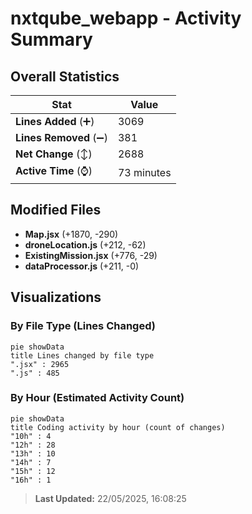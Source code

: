 # nxtqube_webapp - Activity Summary 

## Overall Statistics

| Stat                   | Value                                                             |
| ---------------------- | ----------------------------------------------------------------- |
| **Lines Added** (➕)   | 3069                                          |
| **Lines Removed** (➖) | 381                                        |
| **Net Change** (↕)    | 2688                |
| **Active Time** (⌚)   | 73 minutes |


## Modified Files
- **Map.jsx** (+1870, -290)
- **droneLocation.js** (+212, -62)
- **ExistingMission.jsx** (+776, -29)
- **dataProcessor.js** (+211, -0)

## Visualizations

### By File Type (Lines Changed)

```mermaid
pie showData
title Lines changed by file type
".jsx" : 2965
".js" : 485
```

### By Hour (Estimated Activity Count)

```mermaid
pie showData
title Coding activity by hour (count of changes)
"10h" : 4
"12h" : 28
"13h" : 10
"14h" : 7
"15h" : 12
"16h" : 1
```


> **Last Updated:** 22/05/2025, 16:08:25